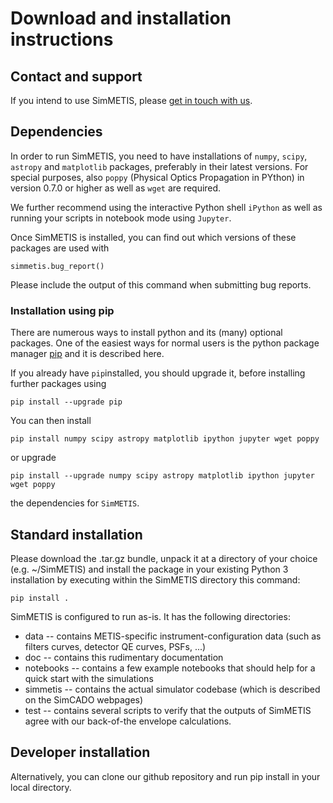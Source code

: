 # Download and installation instructions

## Contact and support
If you intend to use SimMETIS, please [get in touch with us](simmetis@strw.leidenuniv.nl).

## Dependencies
In order to run SimMETIS, you need to have installations of `numpy`, `scipy`, `astropy` and `matplotlib` packages, preferably in their latest versions. For special purposes, also `poppy` (Physical Optics Propagation in PYthon) in version 0.7.0 or higher as well as `wget` are required.

We further recommend using the interactive Python shell `iPython` as well as running your scripts in notebook mode using `Jupyter`.

Once SimMETIS is installed, you can find out which versions of these packages are used with

`simmetis.bug_report()`

Please include the output of this command when submitting bug reports. 

### Installation using pip
There are numerous ways to install python and its (many) optional packages. One of the easiest ways for normal users is the python package manager [pip](https://pip.pypa.io/en/stable/) and it is described here.

If you already have `pip`installed, you should upgrade it, before installing further packages using

`pip install --upgrade pip`

You can then install

`pip install numpy scipy astropy matplotlib ipython jupyter wget poppy`

or upgrade

`pip install --upgrade numpy scipy astropy matplotlib ipython jupyter wget poppy`

the dependencies for `SimMETIS`.

## Standard installation
Please download the .tar.gz bundle, unpack it at a directory of your choice (e.g. ~/SimMETIS) and install the package in your existing Python 3 installation by executing within the SimMETIS directory this command:

`pip install .`

SimMETIS is configured to run as-is. It has the following directories:
  - data -- contains METIS-specific instrument-configuration data (such as filters curves, detector QE curves, PSFs, ...)
  - doc -- contains this rudimentary documentation
  - notebooks -- contains a few example notebooks that should help for a quick start with the simulations
  - simmetis -- contains the actual simulator codebase (which is described on the SimCADO webpages)
  - test -- contains several scripts to verify that the outputs of SimMETIS agree with our back-of-the envelope calculations.

## Developer installation
Alternatively, you can clone our github repository and run pip install in your local directory.
